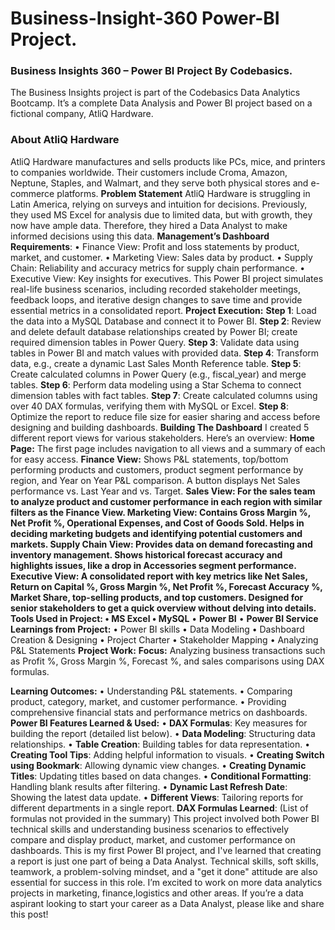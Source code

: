 # Business-Insight-360 Power-BI Project.
### Business Insights 360 – Power BI Project By Codebasics.

The Business Insights project is part of the Codebasics Data Analytics Bootcamp. It’s a complete Data Analysis and Power BI project based on a fictional company, AtliQ Hardware.

### About AtliQ Hardware
AtliQ Hardware manufactures and sells products like PCs, mice, and printers to companies worldwide. Their customers include Croma, Amazon, Neptune, Staples, and Walmart, and they serve both physical stores and e-commerce platforms.
**Problem Statement**
AtliQ Hardware is struggling in Latin America, relying on surveys and intuition for decisions. Previously, they used MS Excel for analysis due to limited data, but with growth, they now have ample data. Therefore, they hired a Data Analyst to make informed decisions using this data.
**Management’s Dashboard Requirements**:
•	Finance View: Profit and loss statements by product, market, and customer.
•	Marketing View: Sales data by product.
•	Supply Chain: Reliability and accuracy metrics for supply chain performance.
•	Executive View: Key insights for executives.
This Power BI project simulates real-life business scenarios, including recorded stakeholder meetings, feedback loops, and iterative design changes to save time and provide essential metrics in a consolidated report.
**Project Execution:**
**Step 1**: Load the data into a MySQL Database and connect it to Power BI.
**Step 2**: Review and delete default database relationships created by Power BI; create required dimension tables in Power Query.
**Step 3**: Validate data using tables in Power BI and match values with provided data.
**Step 4**: Transform data, e.g., create a dynamic Last Sales Month Reference table.
**Step 5**: Create calculated columns in Power Query (e.g., fiscal_year) and merge tables.
**Step 6**: Perform data modeling using a Star Schema to connect dimension tables with fact tables.
**Step 7**: Create calculated columns using over 40 DAX formulas, verifying them with MySQL or Excel.
**Step 8**: Optimize the report to reduce file size for easier sharing and access before designing and building dashboards.
**Building The Dashboard**
I created 5 different report views for various stakeholders. Here’s an overview:
**Home Page:** The first page includes navigation to all views and a summary of each for easy access.
**Finance View:** Shows P&L statements, top/bottom performing products and customers, product segment performance by region, and Year on Year P&L comparison. A button displays Net Sales performance vs. Last Year and vs. Target.
**Sales View: **For the sales team to analyze product and customer performance in each region with similar filters as the Finance View.
**Marketing View:** Contains Gross Margin %, Net Profit %, Operational Expenses, and Cost of Goods Sold. Helps in deciding marketing budgets and identifying potential customers and markets.
**Supply Chain View:** Provides data on demand forecasting and inventory management. Shows historical forecast accuracy and highlights issues, like a drop in Accessories segment performance.
**Executive View:** A consolidated report with key metrics like Net Sales, Return on Capital %, Gross Margin %, Net Profit %, Forecast Accuracy %, Market Share, top-selling products, and top customers. Designed for senior stakeholders to get a quick overview without delving into details.
**Tools Used in Project:**
•	**MS Excel**
•**	MySQL**
•	**Power BI**
•	**Power BI Service**
**Learnings from Project:**
•	Power BI skills
•	Data Modeling
•	Dashboard Creation & Designing
•	Project Charter
•	Stakeholder Mapping
•	Analyzing P&L Statements
**Project Work:**
**Focus:** Analyzing business transactions such as Profit %, Gross Margin %, Forecast %, and sales comparisons using DAX formulas.

**Learning Outcomes:**
•	Understanding P&L statements.
•	Comparing product, category, market, and customer performance.
•	Providing comprehensive financial stats and performance metrics on dashboards.
**Power BI Features Learned & Used:**
•	**DAX Formulas**: Key measures for building the report (detailed list below).
•	**Data Modeling**: Structuring data relationships.
•	**Table Creation**: Building tables for data representation.
•	**Creating Tool Tips**: Adding helpful information to visuals.
•	**Creating Switch using Bookmark**: Allowing dynamic view changes.
•	**Creating Dynamic Titles**: Updating titles based on data changes.
•	**Conditional Formatting**: Handling blank results after filtering.
•	**Dynamic Last Refresh Date**: Showing the latest data update.
•	**Different Views**: Tailoring reports for different departments in a single report.
**DAX Formulas Learned**: (List of formulas not provided in the summary)
This project involved both Power BI technical skills and understanding business scenarios to effectively compare and display product, market, and customer performance on dashboards.
This is my first Power BI project, and I've learned that creating a report is just one part of being a Data Analyst. Technical skills, soft skills, teamwork, a problem-solving mindset, and a "get it done" attitude are also essential for success in this role.
I’m excited to work on more data analytics projects in marketing, finance,logistics and other areas. If you’re a data aspirant looking to start your career as a Data Analyst, please like and share this post!




